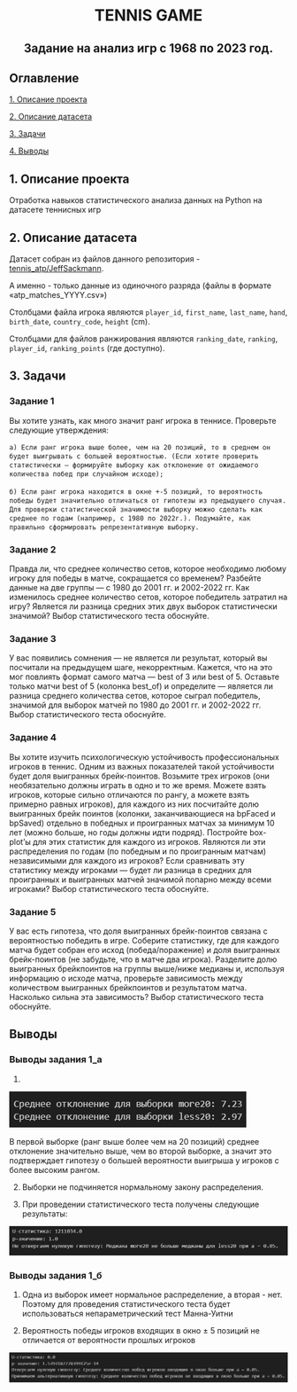 <h1 align="center">TENNIS GAME</h1>
<h2 align="center">Задание на анализ игр с 1968 по 2023 год.</h2>

## Оглавление

[1. Описание проекта](#1-описание-проекта)

[2. Описание датасета](#2-описание-датасета)

[3. Задачи](#3-задачи)

[4. Выводы](#выводы)

## 1. Описание проекта

Отработка навыков статистического анализа данных на Python на датасете теннисных игр

## 2. Описание датасета

Датасет собран из файлов данного репозитория - [tennis_atp/JeffSackmann](https://github.com/JeffSackmann/tennis_atp).

А именно - только данные из одиночного разряда (файлы в формате «atp_matches_YYYY.csv»)

Столбцами файла игрока являются `player_id`, `first_name`, `last_name`, `hand`, `birth_date`, `country_code`, `height` (cm).

Столбцами для файлов ранжирования являются `ranking_date`, `ranking`, `player_id`, `ranking_points` (где доступно).

## 3. Задачи

### Задание 1
Вы хотите узнать, как много значит ранг игрока в теннисе. Проверьте следующие утверждения:
    
    а) Если ранг игрока выше более, чем на 20 позиций, то в среднем он будет выигрывать с большей вероятностью. (Если хотите проверить статистически — формируйте выборку как отклонение от ожидаемого количества побед при случайном исходе);

    б) Если ранг игрока находится в окне +-5 позиций, то вероятность победы будет значительно отличаться от гипотезы из предыдущего случая. Для проверки статистической значимости выборку можно сделать как среднее по годам (например, с 1980 по 2022г.). Подумайте, как правильно сформировать репрезентативную выборку.

### Задание 2

Правда ли, что среднее количество сетов, которое необходимо любому игроку для победы в матче, сокращается со временем? Разбейте данные на две группы — с 1980 до 2001 гг. и 2002-2022 гг. Как изменилось среднее количество сетов, которое победитель затратил на игру? Является ли разница средних этих двух выборок статистически значимой? Выбор статистического теста обоснуйте.

### Задание 3

У вас появились сомнения — не является ли результат, который вы посчитали на предыдущем шаге, некорректным. Кажется, что на это мог повлиять формат самого матча — best of 3 или best of 5. Оставьте только матчи best of 5 (колонка best_of) и определите — является ли разница среднего количества сетов, которое сыграл победитель, значимой для выборок матчей по 1980 до 2001 гг. и 2002-2022 гг. Выбор статистического теста обоснуйте.

### Задание 4

Вы хотите изучить психологическую устойчивость профессиональных игроков в теннис. Одним из важных показателей такой устойчивости будет доля выигранных брейк-поинтов. Возьмите трех игроков (они необязательно должны играть в одно и то же время. Можете взять игроков, которые сильно отличаются по рангу, а можете взять примерно равных игроков), для каждого из них посчитайте долю выигранных брейк поинтов (колонки, заканчивающиеся на bpFaced и bpSaved) отдельно в победных и проигранных матчах за минимум 10 лет (можно больше, но годы должны идти подряд). Постройте box-plot’ы для этих статистик для каждого из игроков. Являются ли эти распределения по годам (по победным и по проигранным матчам) независимыми для каждого из игроков? Если сравнивать эту статистику между игроками — будет ли разница в средних для проигранных и выигранных матчей значимой попарно между всеми игроками? Выбор статистического теста обоснуйте.

### Задание 5

У вас есть гипотеза, что доля выигранных брейк-поинтов связана с вероятностью победить в игре. Соберите статистику, где для каждого матча будет собран его исход (победа/поражение) и доля выигранных брейк-поинтов (не забудьте, что в матче два игрока). Разделите долю выигранных брейкпоинтов на группы выше/ниже медианы и, используя информацию о исходе матча, проверьте зависимость между количеством выигранных брейкпоинтов и результатом матча. Насколько сильна эта зависимость? Выбор статистического теста обоснуйте.

## Выводы

### Выводы задания 1_а

1)

![alt text](image.png)

В первой выборке (ранг выше более чем на 20 позиций) среднее отклонение значительно выше, чем во второй выборке, a значит это  подтверждает гипотезу о большей вероятности выигрыша у игроков с более высоким рангом.

2) Выборки не подчиняется нормальному закону распределения.

3) При проведении статистического теста получены следующие результаты: 

![alt text](image-1.png)

### Выводы задания 1_б

1) Одна из выборок имеет нормальное распределение, а вторая - нет.  Поэтому для проведения статистического теста будет использоваться непараметрический тест Манна-Уитни

2) Вероятность победы игроков входящих в окно $\pm$ 5 позиций не отличается от вероятности прошлых игроков

![alt text](image-2.png)

